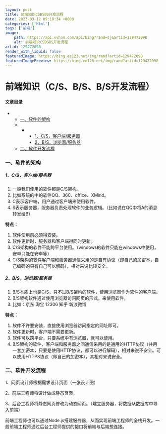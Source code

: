 ```yaml
---
layout: post
title: 前端知识CSBSBS开发流程
date: 2023-03-12 09:10:34 +0800
categories: ['Html']
tags: ['前端']
image:
    path: https://api.vvhan.com/api/bing?rand=sj&artid=129472098
    alt: 前端知识CSBSBS开发流程
artid: 129472098
render_with_liquid: false
featuredImage: https://bing.ee123.net/img/rand?artid=129472098
featuredImagePreview: https://bing.ee123.net/img/rand?artid=129472098
---
```


# 前端知识（C/S、B/S、B/S开发流程）

#### 文章目录

* + [一、软件的架构](#_2)
  + - * [1、C/S，客户端/服务器](#1CS_4)
      * [2、B/S，浏览器/服务器](#2BS_18)
  + [二、软件开发流程](#_33)

### 一、软件的架构

##### 1、C/S，客户端/服务器

1. 一般我们使用的软件都是C/S架构。
2. 比如系统的中的软件QQ、360、office、XMind。
3. C表示客户端，用户通过客户端来使用软件。
4. S表示服务器，服务器负责处理软件的业务逻辑。（比如说在QQ中将A的消息转发给B）

**特点：**

1. 软件使用前必须得安装。
2. 软件更新时，服务器和客户端得同时更新。
3. C/S架构的软件不能跨平台使用。（windows的软件只能在windows中使用，安卓只能在安卓等）
4. C/S架构的软件客户端和服务器通信采用的是自有协议（即自己的加密本，自己编码的只有自己可以解码），相对来说比较安全。

##### 2、B/S，浏览器/服务器

1. B/S本质上也是C/S，只不过B/S架构的软件，使用浏览器作为软件的客户端。
2. B/S架构软件通过使用浏览器访问网页的形式，来使用软件。
3. 比如：京东 淘宝 12306 知乎 新浪微博

**特点：**

1. 软件不许要安装，直接使用浏览器访问指定的网址即可。
2. 软件更新时，客户端不需要更新。
3. 软件可以跨平台，只要系统中有浏览器，就可以使用。
4. B/S架构的软件，客户端和服务器之间通信采用的是通用的HTTP协议（共用一套加密本，只要是使用HTTP协议，都可以进行解码），相对来说不安全。可以使用HTTPS协议（即自己的加密本），其相对来说安全。

### 二、软件开发流程

1、网页设计师根据需求设计页面（一张设计图）

2、前端工程师将设计做成静态页面。

3、后台工程师将静态网页修改为动态网页。（建立服务器，将数据从数据库中导入前端）

前端工程师也可以通过Node.js搭建服务器，从而实现前端工程师的全栈开发。一般前端工程师通过后台工程师提供的接口将前端与后端想连接。
